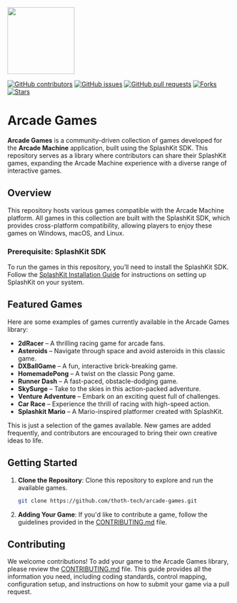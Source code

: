 <p align="left">
    <img width="150px" src="https://github.com/thoth-tech/.github/blob/main/images/splashkit.png"/>
</p>

[![GitHub contributors](https://img.shields.io/github/contributors/thoth-tech/arcade-games?label=Contributors&color=F5A623)](https://github.com/thoth-tech/arcade-games/graphs/contributors)
[![GitHub issues](https://img.shields.io/github/issues/thoth-tech/arcade-games?label=Issues&color=F5A623)](https://github.com/thoth-tech/arcade-games/issues)
[![GitHub pull requests](https://img.shields.io/github/issues-pr/thoth-tech/arcade-games?label=Pull%20Requests&color=F5A623)](https://github.com/thoth-tech/arcade-games/pulls)
[![Forks](https://img.shields.io/github/forks/thoth-tech/arcade-games?label=Forks&color=F5A623)](https://github.com/thoth-tech/arcade-games/network/members)
[![Stars](https://img.shields.io/github/stars/thoth-tech/arcade-games?label=Stars&color=F5A623)](https://github.com/thoth-tech/arcade-games/stargazers)


# Arcade Games

**Arcade Games** is a community-driven collection of games developed for the **Arcade Machine** application, built using the SplashKit SDK. This repository serves as a library where contributors can share their SplashKit games, expanding the Arcade Machine experience with a diverse range of interactive games.

## Overview

This repository hosts various games compatible with the Arcade Machine platform. All games in this collection are built with the SplashKit SDK, which provides cross-platform compatibility, allowing players to enjoy these games on Windows, macOS, and Linux.

### Prerequisite: SplashKit SDK

To run the games in this repository, you’ll need to install the SplashKit SDK. Follow the [SplashKit Installation Guide](https://splashkit.io/installation/) for instructions on setting up SplashKit on your system.

## Featured Games

Here are some examples of games currently available in the Arcade Games library:

- **2dRacer** – A thrilling racing game for arcade fans.
- **Asteroids** – Navigate through space and avoid asteroids in this classic game.
- **DXBallGame** – A fun, interactive brick-breaking game.
- **HomemadePong** – A twist on the classic Pong game.
- **Runner Dash** – A fast-paced, obstacle-dodging game.
- **SkySurge** – Take to the skies in this action-packed adventure.
- **Venture Adventure** – Embark on an exciting quest full of challenges.
- **Car Race** – Experience the thrill of racing with high-speed action.
- **Splashkit Mario** – A Mario-inspired platformer created with SplashKit.

This is just a selection of the games available. New games are added frequently, and contributors are encouraged to bring their own creative ideas to life.

## Getting Started

1. **Clone the Repository**: Clone this repository to explore and run the available games.

    ```bash
    git clone https://github.com/thoth-tech/arcade-games.git
    ```

2. **Adding Your Game**: If you'd like to contribute a game, follow the guidelines provided in the [CONTRIBUTING.md](./CONTRIBUTING.md) file.

## Contributing

We welcome contributions! To add your game to the Arcade Games library, please review the [CONTRIBUTING.md](./CONTRIBUTING.md) file. This guide provides all the information you need, including coding standards, control mapping, configuration setup, and instructions on how to submit your game via a pull request.
